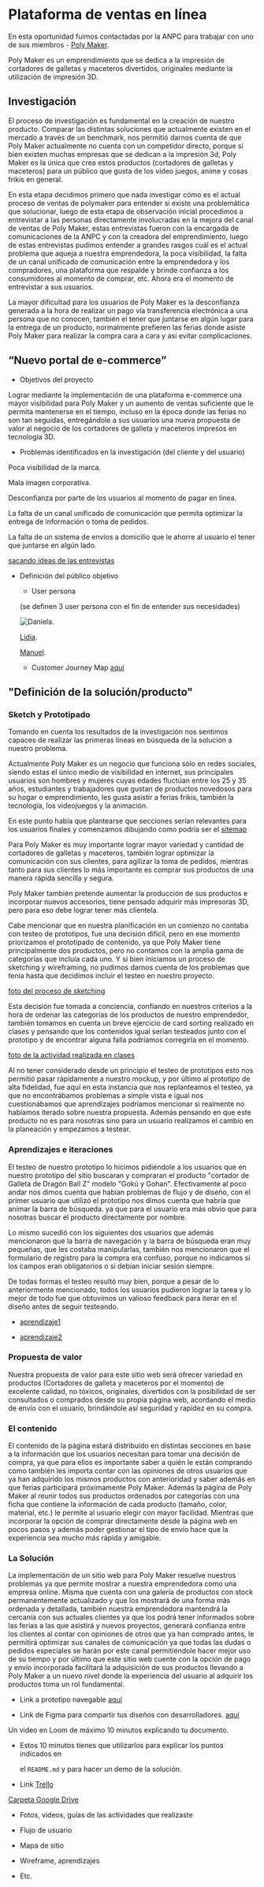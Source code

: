# Plataforma de ventas en línea

En esta oportunidad fuimos contactadas por la ANPC para trabajar con uno de sus miembros - [Poly Maker](https://www.instagram.com/poly_maker/).



Poly Maker es un emprendimiento que se dedica a la impresión de cortadores de galletas y maceteros divertidos, originales mediante la utilización de impresión 3D.



## Investigación



El proceso de investigación es fundamental en la creación de nuestro producto. Comparar las distintas soluciones que actualmente existen en el mercado a través de un benchmark, nos permitió darnos cuenta de que Poly Maker actualmente no cuenta con un competidor directo, porque si bien existen muchas empresas que se dedican a la impresión 3d, Poly Maker es la única que crea estos productos (cortadores de galletas y maceteros) para un público que gusta de los video juegos, anime y cosas frikis en general.



En esta etapa decidimos primero que nada investigar cómo es el actual  proceso de ventas de polymaker para entender si existe una problemática que solucionar, luego de esta etapa de observación inicial procedimos a entrevistar a las personas directamente involucradas en la mejora del canal de ventas de Poly Maker, estas entrevistas fueron con la encargada de comunicaciones de la ANPC y con la creadora del emprendimiento, luego de estas entrevistas pudimos entender a grandes rasgos cuál es el actual problema que aqueja a nuestra emprendedora, la poca visibilidad, la falta de un canal unificado de comunicación entre la emprendedora y los compradores, una plataforma que respalde y brinde confianza a los consumidores al momento de comprar, etc. Ahora era el momento de entrevistar a sus usuarios.



La mayor dificultad para los usuarios de Poly Maker es la desconfianza generada a la hora de realizar un pago vía transferencia electrónica a una persona que no conocen, también el tener que juntarse en algún lugar para la entrega de un producto, normalmente prefieren las ferias donde asiste Poly Maker para realizar la compra cara a cara y así evitar complicaciones.





## “Nuevo portal de e-commerce”



* Objetivos del proyecto 

Lograr mediante la implementación de una plataforma e-commerce una mayor visibilidad para Poly Maker y un aumento de ventas suficiente que le permita mantenerse en el tiempo, incluso en la época donde las ferias no son tan seguidas, entregándole a sus usuarios una nueva propuesta de valor al negocio de los cortadores de galleta y maceteros impresos en tecnología 3D.



* Problemas identificados en la investigación (del cliente y del usuario)

Poca visibilidad de la marca.

Mala imagen corporativa.

Desconfianza por parte de los usuarios al momento de pagar en línea.

La falta de un canal unificado de comunicación que permita optimizar la entrega de información o toma de pedidos.

La falta de un sistema de envíos a domicilio que le ahorre al usuario el tener que juntarse en algún lado.



[sacando ideas de las entrevistas](https://drive.google.com/file/d/1-ZkyQycN8WyjmSUGGeIObb75JcSN2xfH/view?usp=sharing )



* Definición del público objetivo

    * User persona 

    (se definen 3 user persona con el fin de entender sus necesidades)

    ![Daniela](/Users/admti/Desktop/Laboratoria/scl-2018-01-ux-marketplace/img/userPerson/Daniela.png).

    [Lidia](/Users/admti/Desktop/Laboratoria/scl-2018-01-ux-marketplace/img/userPerson/lidia.png).

    [Manuel](/Users/admti/Desktop/Laboratoria/scl-2018-01-ux-marketplace/img/userPerson/manuel.png).



    * Customer Journey Map [aquí](https://drive.google.com/file/d/1-KgeUGA6iJVMcMGTwM2cgFs6480y6mk0/view?usp=sharing)



## "Definición de la solución/producto"



### Sketch y Prototipado



Tomando en cuenta los resultados de la investigación nos sentimos capaces de realizar las primeras líneas en búsqueda de la solución a nuestro problema.



Actualmente Poly Maker es un negocio que funciona sólo en redes sociales, siendo estas el único medio de visibilidad en internet, sus principales usuarios son hombres y mujeres cuyas edades fluctúan entre los 25 y 35 años, estudiantes y trabajadores que gustan de productos novedosos para su hogar o emprendimiento, les gusta asistir a ferias frikis, también la tecnología, los videojuegos y la animación.



En este punto había que plantearse que secciones serían relevantes para los usuarios finales y comenzamos dibujando como podría ser el [sitemap](https://docs.google.com/presentation/d/1zmIvrBdFkKEa0eVRvY5_kkMRRDcKO5RS9hhlJDVPUW8/edit?usp=sharing)



Para Poly Maker es muy importante lograr mayor variedad y cantidad de cortadores de galletas y maceteros, también lograr optimizar la comunicación con sus clientes, para agilizar la toma de pedidos, mientras tanto para sus clientes lo más importante es comprar sus productos de una manera rápida sencilla y segura.

Poly Maker también pretende aumentar la producción de sus productos e incorporar nuevos accesorios, tiene pensado adquirir más impresoras 3D, pero para eso debe lograr tener más clientela.



Cabe mencionar que en nuestra planificación en un comienzo no contaba con testeo de prototipos, fue una decisión difícil, pero en ese momento priorizamos el prototipado de contenido, ya que Poly Maker tiene principalmente dos productos, pero no contamos con la amplia gama de categorías que incluía cada uno. Y si bien iniciamos un proceso de sketching y wireframing, no pudimos darnos cuenta de los problemas que tenía hasta que decidimos incluir el testeo en nuestro proyecto.



[foto del proceso de sketching](https://drive.google.com/file/d/1gENXuS3uzt_FFfANdwOHo1yEc4YvL1-M/view?usp=sharing)





Esta decisión fue tomada a conciencia, confiando en nuestros criterios a la hora de ordenar las categorías de los productos de nuestro emprendedor, también tomamos en cuenta un breve ejercicio de card sorting realizado en clases y pensando que los contenidos igual serían testeados junto con el prototipo y de encontrar alguna falla podríamos corregirla en el momento.


[foto de la actividad realizada en clases](https://drive.google.com/file/d/1HqeQ86qvrXsVO0Dv3mlIPBD7KuVEH0ai/view?usp=sharing)



Al no tener considerado desde un principio el testeo de prototipos esto nos permitió pasar rápidamente a nuestro mockup, y por último al prototipo de alta fidelidad, fue aquí en esta instancia que nos replanteamos el testeo, ya que no encontrábamos problemas a simple vista e igual nos cuestionábamos que aprendizajes podríamos mencionar si realmente no habíamos iterado sobre nuestra propuesta. Además pensando en que este producto no es para nosotras sino para un usuario realizamos el cambio en la planeación y empezamos a testear.



### Aprendizajes e iteraciones



El testeo de nuestro prototipo lo hicimos pidiéndole a los usuarios que en nuestro prototipo del sitio buscaran y compraran el producto "cortador de Galleta de Dragón Ball Z" modelo "Gokú y Gohan". Efectivamente al poco andar nos dimos cuenta que habían problemas de flujo y de diseño, con el primer usuario que utilizó el prototipo nos dimos cuenta que habría que animar la barra de búsqueda. ya que para el usuario era más obvio que para nosotras buscar el producto directamente por nombre.



Lo mismo sucedió con los siguientes dos usuarios que además mencionaron que la barra de navegación y la barra de búsqueda eran muy pequeñas, que les costaba manipularlas, también nos mencionaron que el formulario de registro para la compra era confuso, porque no indicamos si los campos eran obligatorios o si debían iniciar sesión siempre.



De todas formas el testeo resultó muy bien, porque a pesar de lo anteriormente mencionado, todos los usuarios pudieron lograr la tarea y lo mejor de todo fue que obtuvimos un valioso feedback para iterar en el diseño antes de seguir testeando.







* [aprendizaje1](https://drive.google.com/file/d/15pzNHdcET9LQ4gJZC-3Vfu-w131ZzZJZ/view?usp=sharing)



* [aprendizaje2](https://drive.google.com/file/d/1msifD-CJhMsokqZ1Qpc-dw-2Vhgtmyzd/view?usp=sharing)



### Propuesta de valor 



Nuestra propuesta de valor para este sitio web será ofrecer variedad en productos (Cortadores de galleta y maceteros por el momento) de excelente calidad, no tóxicos, originales, divertidos con la posibilidad de ser consultados o comprados desde su propia página web, acordando el medio de envío con el usuario, brindándole así seguridad y rapidez en su compra.



### El contenido



El contenido de la página estará distribuido en distintas secciones en base a la información que los usuarios necesitan para tomar una decisión de compra, ya que para ellos es importante saber a quién le están comprando como también les importa contar con las opiniones de otros usuarios que ya han adquirido los mismos productos con anterioridad y saber además en que ferias participará próximamente Poly Maker. Además la página de Poly Maker al reunir todos sus productos ordenados por categorías con una ficha que contiene la información de cada producto (tamaño, color, material, etc.) le permite al usuario elegir con mayor facilidad. Mientras que incorporar la opción de comprar directamente desde la página web en pocos pasos y además poder gestionar el tipo de envío hace que la experiencia sea mucho más rápida y amigable.



### La Solución 



La implementación de un sitio web para Poly Maker resuelve nuestros problemas ya que permite mostrar a nuestra emprendedora como una empresa online. Misma que cuenta con una galería de productos con stock permanentemente actualizado y que los mostrará de una forma más ordenada y detallada, también nuestra emprendedora mantendrá la cercanía con sus actuales clientes ya que los podrá tener informados sobre las ferias a las que asistirá y nuevos proyectos, generará confianza entre los clientes al contar con opiniones de otros que ya han comprado antes, le permitirá optimizar sus canales de comunicación ya que todas las dudas o pedidos especiales se harán por este canal permitiéndole hacer mejor uso de su tiempo y por último que este sitio web cuente con la opción de pago y envío incorporada facilitará la adquisición de sus productos llevando a Poly Maker a un nuevo nivel donde la experiencia del usuario al adquirir los productos toma un rol fundamental.





* Link a prototipo navegable [aquí](https://www.figma.com/proto/0HJH7Y4DLTVU3m8h3x1sCbAT/Untitled?node-id=2%3A0&scaling=min-zoom&redirected=1)





* Link de Figma para compartir tus diseños con desarrolladores. [aquí](https://www.figma.com/file/0HJH7Y4DLTVU3m8h3x1sCbAT/Untitled?node-id=2%3A0)



Un video en Loom de máximo 10 minutos explicando tu documento.

* Estos 10 minutos tienes que utilizarlos para explicar los puntos indicados en

  el `README.md` y para hacer un demo de la solución.



* Link [Trello](https://trello.com/b/dcWd39Sf/plataforma-de-ventas-en-l%C3%ADnea)



[Carpeta Google Drive](https://drive.google.com/open?id=1bOBceZfpAGXA5EHy9DFOfa_sny_pfahD)



* Fotos, videos, guías de las actividades que realizaste

* Flujo de usuario

* Mapa de sitio

* Wireframe, aprendizajes

* Etc.
